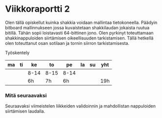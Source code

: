 # Viikkoraportti 2
Olen tällä opiskellut kuinka shakkia voidaan mallintaa tietokoneella. Päädyin bitboard mallinnukseen jossa kuvaistetaan shakkilaudan jokaista ruutua bitillä. Tähän sopii loistavasti 64-bittinen jono.
Olen pyrkinyt toteuttamaan shakkinappuloiden siirtämisen oikeellisuuden tarkistamisen. Tällä hetkellä olen toteuttanut osan sotilaan ja tornin siirron tarkistamisesta. 

Työskentely 

|ma|ti|ke|to|pe|la|su|yht|
|---|---|---|---|---|---|---|---|
|   |   |   8-14|8-15|8-14|   |   |
|   |   |  6h|   7h|  6h|   |   |19h|


### Mitä seuraavaksi
Seuraavaksi viimeistelen liikkeiden validoinnin ja mahdollistan nappuloiden siirtämisen laudalla.
